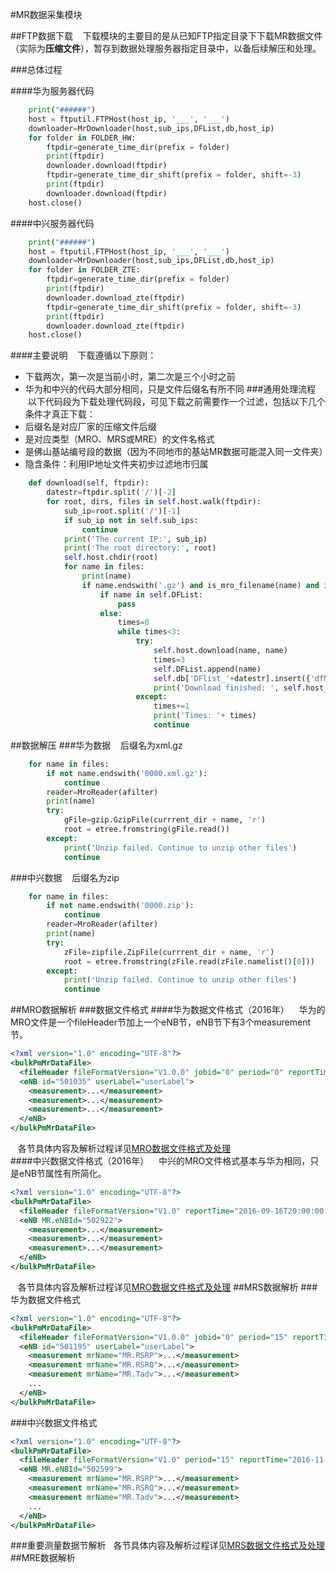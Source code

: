 #MR数据采集模块

##FTP数据下载
    下载模块的主要目的是从已知FTP指定目录下下载MR数据文件（实际为**压缩文件**），暂存到数据处理服务器指定目录中，以备后续解压和处理。
    
###总体过程

####华为服务器代码
```python
    print("######")
    host = ftputil.FTPHost(host_ip, '___', '___')
    downloader=MrDownloader(host,sub_ips,DFList,db,host_ip)
    for folder in FOLDER_HW:
        ftpdir=generate_time_dir(prefix = folder)
        print(ftpdir)
        downloader.download(ftpdir)
        ftpdir=generate_time_dir_shift(prefix = folder, shift=-3)
        print(ftpdir)
        downloader.download(ftpdir)
    host.close()
```
####中兴服务器代码
```python
    print("######")
    host = ftputil.FTPHost(host_ip, '___', '___')
    downloader=MrDownloader(host,sub_ips,DFList,db,host_ip)
    for folder in FOLDER_ZTE:
        ftpdir=generate_time_dir(prefix = folder)
        print(ftpdir)
        downloader.download_zte(ftpdir)
        ftpdir=generate_time_dir_shift(prefix = folder, shift=-3)
        print(ftpdir)
        downloader.download_zte(ftpdir)
    host.close()
```
####主要说明
    下载遵循以下原则：    
* 下载两次，第一次是当前小时，第二次是三个小时之前
* 华为和中兴的代码大部分相同，只是文件后缀名有所不同
###通用处理流程
    以下代码段为下载处理代码段，可见下载之前需要作一个过滤，包括以下几个条件才真正下载：
* 后缀名是对应厂家的压缩文件后缀
* 是对应类型（MRO、MRS或MRE）的文件名格式
* 是佛山基站编号段的数据（因为不同地市的基站MR数据可能混入同一文件夹）
* 隐含条件：利用IP地址文件夹初步过滤地市归属
```python
    def download(self, ftpdir):
        datestr=ftpdir.split('/')[-2]
        for root, dirs, files in self.host.walk(ftpdir):
            sub_ip=root.split('/')[-1]
            if sub_ip not in self.sub_ips:
                continue
            print('The current IP:', sub_ip)
            print('The root directory:', root)
            self.host.chdir(root)                
            for name in files:
                print(name)
                if name.endswith('.gz') and is_mro_filename(name) and is_foshan_filename(name): 
                    if name in self.DFList:
                        pass
                    else:
                        times=0
                        while times<3:
                            try:
                                self.host.download(name, name)
                                times=3
                                self.DFList.append(name)
                                self.db['DFlist_'+datestr].insert({'dfName': name})
                                print('Download finished: ', self.host_ip, '/', os.path.join(root, name))
                            except:
                                times+=1
                                print('Times: '+ times)
                                continue
```
##数据解压
###华为数据
    后缀名为xml.gz
```python
    for name in files:
        if not name.endswith('0000.xml.gz'):
            continue
        reader=MroReader(afilter)
        print(name)
        try:
            gFile=gzip.GzipFile(currrent_dir + name, 'r')
            root = etree.fromstring(gFile.read())
        except:
            print('Unzip failed. Continue to unzip other files')
            continue
```
###中兴数据
    后缀名为zip
```python
    for name in files:
        if not name.endswith('0000.zip'):
            continue
        reader=MroReader(afilter)
        print(name)
        try:
            zFile=zipfile.ZipFile(currrent_dir + name, 'r')
            root = etree.fromstring(zFile.read(zFile.namelist()[0]))
        except:
            print('Unzip failed. Continue to unzip other files')
            continue
```
##MRO数据解析
###数据文件格式
####华为数据文件格式（2016年）
    华为的MRO文件是一个fileHeader节加上一个eNB节，eNB节下有3个measurement节。
```xml
<?xml version="1.0" encoding="UTF-8"?>
<bulkPmMrDataFile>
  <fileHeader fileFormatVersion="V1.0.0" jobid="0" period="0" reportTime="2016-11-22T11:47:09.000" startTime="2016-11-22T11:30:00.000" endTime="2016-11-22T11:45:00.000"/>
  <eNB id="501035" userLabel="userLabel">
    <measurement>...</measurement>
    <measurement>...</measurement>
    <measurement>...</measurement>
  </eNB>
</bulkPmMrDataFile>
```
    各节具体内容及解析过程详见[MRO数据文件格式及处理](https://github.com/ouyh18/LtePlatform/blob/master/MroProcess.md)    
####中兴数据文件格式（2016年）
    中兴的MRO文件格式基本与华为相同，只是eNB节属性有所简化。
```xml
<?xml version="1.0" encoding="UTF-8"?>
<bulkPmMrDataFile>
  <fileHeader fileFormatVersion="V1.0" reportTime="2016-09-16T20:00:00.000" startTime="2016-09-16T19:45:00.000" endTime="2016-09-16T20:00:00.000" period="15"/>
  <eNB MR.eNBId="502922">
    <measurement>...</measurement>
    <measurement>...</measurement>
    <measurement>...</measurement>
  </eNB>
</bulkPmMrDataFile>
```
    各节具体内容及解析过程详见[MRO数据文件格式及处理](https://github.com/ouyh18/LtePlatform/blob/master/MroProcess.md)
##MRS数据解析
###华为数据文件格式
```xml
<?xml version="1.0" encoding="UTF-8"?>
<bulkPmMrDataFile>
  <fileHeader fileFormatVersion="V1.0.0" jobid="0" period="15" reportTime="2016-11-22T11:50:07.000" startTime="2016-11-22T11:30:00.000" endTime="2016-11-22T11:45:00.000"/>
  <eNB id="501195" userLabel="userLabel">
    <measurement mrName="MR.RSRP">...</measurement>
    <measurement mrName="MR.RSRQ">...</measurement>
    <measurement mrName="MR.Tadv">...</measurement>
    ...
  </eNB>
</bulkPmMrDataFile>
```
###中兴数据文件格式
```xml
<?xml version="1.0" encoding="UTF-8"?>
<bulkPmMrDataFile>
  <fileHeader fileFormatVersion="V1.0" period="15" reportTime="2016-11-28T05:00:00.000" startTime="2016-11-28T04:45:00.000" endTime="2016-11-28T05:00:00.000"/>
  <eNB MR.eNBId="502599">
    <measurement mrName="MR.RSRP">...</measurement>
    <measurement mrName="MR.RSRQ">...</measurement>
    <measurement mrName="MR.Tadv">...</measurement>
    ...
  </eNB>
</bulkPmMrDataFile>
```
###重要测量数据节解析
    各节具体内容及解析过程详见[MRS数据文件格式及处理](https://github.com/ouyh18/LtePlatform/blob/master/MrsProcess.md)
##MRE数据解析
